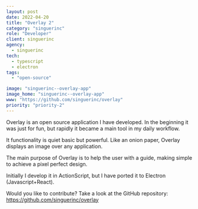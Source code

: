```yaml
---
layout: post
date: 2022-04-20
title: "Overlay 2"
category: "singuerinc"
role: "Developer"
client: singuerinc
agency:
  - singuerinc
tech:
  - typescript
  - electron
tags:
  - "open-source"

image: "singuerinc--overlay-app"
image_home: "singuerinc--overlay-app"
www: "https://github.com/singuerinc/overlay"
priority: "priority-2"
---
```


Overlay is an open source application I have developed. In the beginning it was just for fun, but rapidly it became a main tool in my daily workflow.

It functionality is quiet basic but powerful. Like an onion paper, Overlay displays an image over any application.

The main purpose of Overlay is to help the user with a guide, making simple to achieve a pixel perfect design.

Initially I develop it in ActionScript, but I have ported it to Electron (Javascript+React).

Would you like to contribute? Take a look at the GitHub repository:
<a href="https://github.com/singuerinc/overlay" target="_blank" rel="noopener">https://github.com/singuerinc/overlay</a>

